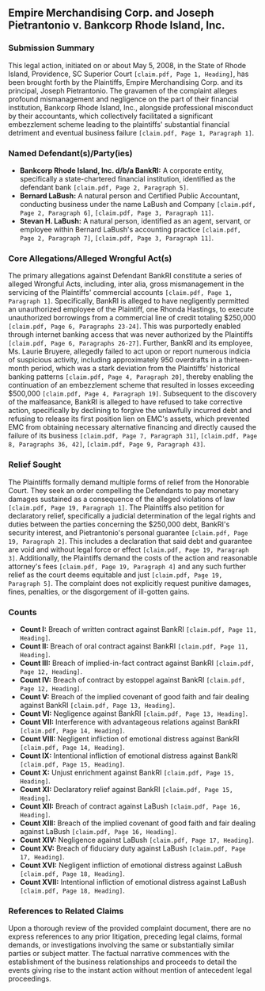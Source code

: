 ## Empire Merchandising Corp. and Joseph Pietrantonio v. Bankcorp Rhode Island, Inc.
### Submission Summary
This legal action, initiated on or about May 5, 2008, in the State of Rhode Island, Providence, SC Superior Court `[claim.pdf, Page 1, Heading]`, has been brought forth by the Plaintiffs, Empire Merchandising Corp. and its principal, Joseph Pietrantonio. The gravamen of the complaint alleges profound mismanagement and negligence on the part of their financial institution, Bankcorp Rhode Island, Inc., alongside professional misconduct by their accountants, which collectively facilitated a significant embezzlement scheme leading to the plaintiffs' substantial financial detriment and eventual business failure `[claim.pdf, Page 1, Paragraph 1]`.

### Named Defendant(s)/Party(ies)
- **Bankcorp Rhode Island, Inc. d/b/a BankRI:** A corporate entity, specifically a state-chartered financial institution, identified as the defendant bank `[claim.pdf, Page 2, Paragraph 5]`.
- **Bernard LaBush:** A natural person and Certified Public Accountant, conducting business under the name LaBush and Company `[claim.pdf, Page 2, Paragraph 6]`, `[claim.pdf, Page 3, Paragraph 11]`.
- **Stevan H. LaBush:** A natural person, identified as an agent, servant, or employee within Bernard LaBush's accounting practice `[claim.pdf, Page 2, Paragraph 7]`, `[claim.pdf, Page 3, Paragraph 11]`.

### Core Allegations/Alleged Wrongful Act(s)
The primary allegations against Defendant BankRI constitute a series of alleged Wrongful Acts, including, inter alia, gross mismanagement in the servicing of the Plaintiffs' commercial accounts `[claim.pdf, Page 1, Paragraph 1]`. Specifically, BankRI is alleged to have negligently permitted an unauthorized employee of the Plaintiff, one Rhonda Hastings, to execute unauthorized borrowings from a commercial line of credit totaling $250,000 `[claim.pdf, Page 6, Paragraphs 23-24]`. This was purportedly enabled through internet banking access that was never authorized by the Plaintiffs `[claim.pdf, Page 6, Paragraphs 26-27]`. Further, BankRI and its employee, Ms. Laurie Bruyere, allegedly failed to act upon or report numerous indicia of suspicious activity, including approximately 950 overdrafts in a thirteen-month period, which was a stark deviation from the Plaintiffs' historical banking patterns `[claim.pdf, Page 4, Paragraph 20]`, thereby enabling the continuation of an embezzlement scheme that resulted in losses exceeding $500,000 `[claim.pdf, Page 4, Paragraph 19]`. Subsequent to the discovery of the malfeasance, BankRI is alleged to have refused to take corrective action, specifically by declining to forgive the unlawfully incurred debt and refusing to release its first position lien on EMC's assets, which prevented EMC from obtaining necessary alternative financing and directly caused the failure of its business `[claim.pdf, Page 7, Paragraph 31]`, `[claim.pdf, Page 8, Paragraphs 36, 42]`, `[claim.pdf, Page 9, Paragraph 43]`.

### Relief Sought
The Plaintiffs formally demand multiple forms of relief from the Honorable Court. They seek an order compelling the Defendants to pay monetary damages sustained as a consequence of the alleged violations of law `[claim.pdf, Page 19, Paragraph 1]`. The Plaintiffs also petition for declaratory relief, specifically a judicial determination of the legal rights and duties between the parties concerning the $250,000 debt, BankRI's security interest, and Pietrantonio's personal guarantee `[claim.pdf, Page 19, Paragraph 2]`. This includes a declaration that said debt and guarantee are void and without legal force or effect `[claim.pdf, Page 19, Paragraph 3]`. Additionally, the Plaintiffs demand the costs of the action and reasonable attorney's fees `[claim.pdf, Page 19, Paragraph 4]` and any such further relief as the court deems equitable and just `[claim.pdf, Page 19, Paragraph 5]`. The complaint does not explicitly request punitive damages, fines, penalties, or the disgorgement of ill-gotten gains.

### Counts
*   **Count I:** Breach of written contract against BankRI `[claim.pdf, Page 11, Heading]`.
*   **Count II:** Breach of oral contract against BankRI `[claim.pdf, Page 11, Heading]`.
*   **Count III:** Breach of implied-in-fact contract against BankRI `[claim.pdf, Page 12, Heading]`.
*   **Count IV:** Breach of contract by estoppel against BankRI `[claim.pdf, Page 12, Heading]`.
*   **Count V:** Breach of the implied covenant of good faith and fair dealing against BankRI `[claim.pdf, Page 13, Heading]`.
*   **Count VI:** Negligence against BankRI `[claim.pdf, Page 13, Heading]`.
*   **Count VII:** Interference with advantageous relations against BankRI `[claim.pdf, Page 14, Heading]`.
*   **Count VIII:** Negligent infliction of emotional distress against BankRI `[claim.pdf, Page 14, Heading]`.
*   **Count IX:** Intentional infliction of emotional distress against BankRI `[claim.pdf, Page 15, Heading]`.
*   **Count X:** Unjust enrichment against BankRI `[claim.pdf, Page 15, Heading]`.
*   **Count XI:** Declaratory relief against BankRI `[claim.pdf, Page 15, Heading]`.
*   **Count XII:** Breach of contract against LaBush `[claim.pdf, Page 16, Heading]`.
*   **Count XIII:** Breach of the implied covenant of good faith and fair dealing against LaBush `[claim.pdf, Page 16, Heading]`.
*   **Count XIV:** Negligence against LaBush `[claim.pdf, Page 17, Heading]`.
*   **Count XV:** Breach of fiduciary duty against LaBush `[claim.pdf, Page 17, Heading]`.
*   **Count XVI:** Negligent infliction of emotional distress against LaBush `[claim.pdf, Page 18, Heading]`.
*   **Count XVII:** Intentional infliction of emotional distress against LaBush `[claim.pdf, Page 18, Heading]`.

### References to Related Claims
Upon a thorough review of the provided complaint document, there are no express references to any prior litigation, preceding legal claims, formal demands, or investigations involving the same or substantially similar parties or subject matter. The factual narrative commences with the establishment of the business relationships and proceeds to detail the events giving rise to the instant action without mention of antecedent legal proceedings.
